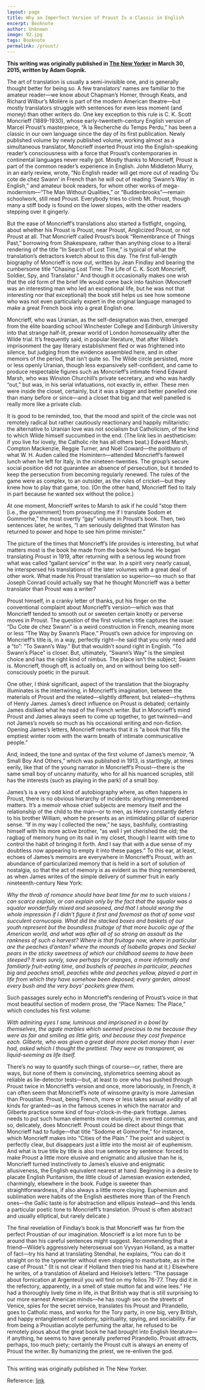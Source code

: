 ```yaml
---
layout: page
title: Why an Imperfect Version of Proust Is a Classic in English
excerpt: Booknote
author: Unknown
image: 92.jpg
tags: Booknote
permalink: /proust/
---
```

**This writing was originally published in [The New Yorker](https://www.newyorker.com/books/page-turner/how-a-flawed-version-of-proust-became-a-classic-in-english) in March 30, 2015, written by Adam Gopnik.**


The art of translation is usually a semi-invisible one, and is generally thought better for being so. A few translators’ names are familiar to the amateur reader—we know about Chapman’s Homer, through Keats, and Richard Wilbur’s Molière is part of the modern American theatre—but mostly translators struggle with sentences for even less moment (and money) than other writers do. One key exception to this rule is C. K. Scott Moncrieff (1889-1930), whose early-twentieth-century English version of Marcel Proust’s masterpiece, “À la Recherche du Temps Perdu,” has been a classic in our own language since the day of its first publication. Newly published volume by newly published volume, working almost as a simultaneous translator, Moncrieff inserted Proust into the English-speaking reader’s consciousness with a force that Proust’s contemporaries in continental languages never really got. Mostly thanks to Moncrieff, Proust is part of the common reader’s experience in English. John Middleton Murry, in an early review, wrote, “No English reader will get more out of reading ‘Du cote de chez Swann’ in French than he will out of reading ‘Swann’s Way’ in English,” and amateur book readers, for whom other works of mega-modernism—“The Man Without Qualities,” or “Buddenbrooks”—remain schoolwork, still read Proust. Everybody tries to climb Mt. Proust, though many a stiff body is found on the lower slopes, with the other readers stepping over it gingerly.

But the ease of Moncrieff’s translations also started a fistfight, ongoing, about whether his Proust is Proust, near Proust, Anglicized Proust, or not Proust at all. That Moncrieff called Proust’s book “Remembrance of Things Past,” borrowing from Shakespeare, rather than anything close to a literal rendering of the title “In Search of Lost Time,” is typical of what the translation’s detractors kvetch about to this day. The first full-length biography of Moncrieff is now out, written by Jean Findlay and bearing the cumbersome title “Chasing Lost Time: The Life of C. K. Scott Moncrieff, Soldier, Spy, and Translator.” And though it occasionally makes one wish that the old form of the brief life would come back into fashion (Moncrieff was an interesting man who led an exceptional life, but he was not that interesting nor that exceptional) the book still helps us see how someone who was not even particularly expert in the original language managed to make a great French book into a great English one.

Moncrieff, who was Uranian, as the self-designation was then, emerged from the élite boarding school Winchester College and Edinburgh University into that strange half-lit, prewar world of London homosexuality after the Wilde trial. It’s frequently said, in popular literature, that after Wilde’s imprisonment the gay literary establishment fled or was frightened into silence, but judging from the evidence assembled here, and in other memoirs of the period, that isn’t quite so. The Wilde circle persisted, more or less openly Uranian, though less expansively self-confident, and came to produce respectable figures such as Moncrieff’s intimate friend Edward Marsh, who was Winston Churchill’s private secretary, and who was hardly “out,” but was, in his serial infatuations, not exactly in, either. These men were inside the closet, certainly, but it was a bigger and better panelled one than many before or since—and a closet that big and that well panelled is really more like a private club.

It is good to be reminded, too, that the mood and spirit of the circle was not remotely radical but rather cautiously reactionary and happily militaristic: the alternative to Uranian love was not socialism but Catholicism, of the kind to which Wilde himself succumbed in the end. (The link lies in aestheticism: if you live for lovely, the Catholic rite has all others beat.) Edward Marsh, Compton Mackenzie, Reggie Turner, and Noël Coward—the politburo of what W. H. Auden called the Homintern—attended Moncrieff’s farewell lunch when he left for Italy, in the nineteen-twenties. The group’s secure social position did not guarantee an absence of persecution, but it tended to keep the persecution from becoming regularly renewed. The rules of the game were as complex, to an outsider, as the rules of cricket—but they knew how to play that game, too. (On the other hand, Moncrieff fled to Italy in part because he wanted sex without the police.)

At one moment, Moncrieff writes to Marsh to ask if he could “stop them [i.e., the government] from prosecuting me if I translate Sodom et Gommorhe,” the most overtly “gay” volume in Proust’s book. Then, two sentences later, he writes, “I am seriously delighted that Winston has returned to power and hope to see him prime minister.”

The picture of the times that Moncrieff’s life provides is interesting, but what matters most is the book he made from the book he found. He began translating Proust in 1919, after returning with a serious leg wound from what was called “gallant service” in the war. In a spirit very nearly casual, he interspersed his translations of the later volumes with a great deal of other work. What made his Proust translation so superior—so much so that Joseph Conrad could actually say that he thought Moncrieff was a better translator than Proust was a writer?

Proust himself, in a cranky letter of thanks, put his finger on the conventional complaint about Moncrieff’s version—which was that Moncrieff tended to smooth out or sweeten certain knotty or perverse moves in Proust. The question of the first volume’s title captures the issue: “Du Cote de chez Swann” is a weird construction in French, meaning more or less “The Way by Swann’s Place.” Proust’s own advice for improving on Moncrieff’s title is, in a way, perfectly right—he said that you only need add a “to”: “To Swann’s Way.” But that wouldn’t sound right in English. “To Swann’s Place” is closer. But, ultimately, “Swann’s Way” is the simplest choice and has the right kind of nimbus. The place isn’t the subject; Swann is. Moncrieff, though off, is actually on, and on without being too self-consciously poetic in the pursuit.

One other, I think significant, aspect of the translation that the biography illuminates is the intertwining, in Moncrieff’s imagination, between the materials of Proust and the related—slightly different, but related—rhythms of Henry James. James’s direct influence on Proust is debated; certainly James disliked what he read of the French writer. But in Moncrieff’s mind Proust and James always seem to come up together, to get twinned—and not James’s novels so much as his occasional writing and non-fiction. Opening James’s letters, Moncrieff remarks that it is “a book that fills the emptiest winter room with the warm breath of intimate communicative people.”

And, indeed, the tone and syntax of the first volume of James’s memoir, “A Small Boy And Others,” which was published in 1913, is startlingly, at times eerily, like that of the young narrator in Moncrieff’s Proust—there is the same small boy of uncanny maturity, who for all his nuanced scruples, still has the interests (such as playing in the park) of a small boy.

James’s is a very odd kind of autobiography where, as often happens in Proust, there is no obvious hierarchy of incidents: anything remembered matters. It’s a memoir whose chief subjects are memory itself and the relationship of the child to the man—or to men, as Henry constantly defers to his brother William, whom he presents as an intimidating pillar of superior sense. “If in my way I collected the new,” he says, bashfully, contrasting himself with his more active brother, “as well I yet cherished the old; the ragbag of memory hung on its nail in my closet, though I learnt with time to control the habit of bringing it forth. And I say that with a due sense of my doubtless now appearing to empty it into these pages.” To this ear, at least, echoes of James’s memoirs are everywhere in Moncrieff’s Proust, with an abundance of particularized memory that is held in a sort of solution of nostalgia, so that the act of memory is as evident as the thing remembered, as when James writes of the simple delivery of summer fruit in early nineteenth-century New York:

*Why the throb of romance should have beat time for me to such visions I can scarce explain, or can explain only by the fact that the squalor was a squalor wonderfully mixed and seasoned, and that I should wrong the whole impression if I didn’t figure it first and foremost as that of some vast succulent cornucopia. What did the stacked boxes and baskets of our youth represent but the boundless fruitage of that more bucolic age of the American world, and what was after all of so strong an assault as the rankness of such a harvest? Where is that fruitage now, where in particular are the peaches d’antan? where the mounds of Isabella grapes and Seckel pears in the sticky sweetness of which our childhood seems to have been steeped? It was surely, save perhaps for oranges, a more informally and familiarly fruit-eating time, and bushels of peaches in particular, peaches big and peaches small, peaches white and peaches yellow, played a part in life from which they have somehow been deposed; every garden, almost every bush and the very boys’ pockets grew them.*

Such passages surely echo in Moncrieff’s rendering of Proust’s voice in that most beautiful section of modern prose, the “Place Names: The Place,” which concludes his first volume:

*With admiring eyes I saw, luminous and imprisoned in a bowl by themselves, the agate marbles which seemed precious to me because they were as fair and smiling as little girls, and because they cost fivepence each. Gilberte, who was given a great deal more pocket money than I ever had, asked which I thought the prettiest. They were as transparent, as liquid-seeming as life itself.*

There’s no way to quantify such things of course—or, rather, there are ways, but none of them is convincing, stylometrics seeming about as reliable as lie-detector tests—but, at least to one who has pushed through Proust twice in Moncrieff’s version and once, more laboriously, in French, it can often seem that Moncrieff’s note of winsome gravity is more Jamesian than Proustian. Proust, being French, more or less takes sexual avidity of all kinds for granted—as in the famous scenes in which the narrator and Gilberte practice some kind of four-o’clock-in-the-park frottage. James needs to put such human elements more elusively, in inverted commas, and so, delicately, does Moncrieff. Proust could be direct about things that Moncrieff had to fudge—that title “Sodome et Gomorrhe,” for instance, which Moncrieff makes into “Cities of the Plain.” The point and subject is perfectly clear, but disappears just a little into the moist air of euphemism. And what is true title by title is also true sentence by sentence: forced to make Proust a little more elusive and enigmatic and allusive than he is, Moncrieff turned instinctively to James’s elusive and enigmatic allusiveness, the English equivalent nearest at hand. Beginning in a desire to placate English Puritanism, the little cloud of Jamesian evasion extended, charmingly, elsewhere in the book. Fudge is sweeter than straightforwardness, if also always a little more cloying. Euphemism and sublimation were habits of the English aesthetes more than of the French ones—the Gallic taste is for abstraction and ellipsis instead—and this lends a particular poetic tone to Moncrieff’s translation. (Proust is often abstract and usually elliptical, but rarely delicate.)

The final revelation of Findlay’s book is that Moncrieff was far from the perfect Proustian of our imagination. Moncrieff is a lot more fun to be around than his careful sentences might suggest. Recommending that a friend—Wilde’s aggressively heterosexual son Vyvyan Holland, as a matter of fact—try his hand at translating Stendhal, he explains, “You can do it straight on to the typewriter without even stopping to masturbate, as in the case of Proust.” (It is not clear if Holland then tried his hand at it.) Elsewhere he writes, of a translation of Abelard and Heloise’s letters: “The passage about fornication at Argenteuil you will find on my folios 76-77. They did it in the refectory, apparently, in a smell of stale mutton fat and wine lees.” He had a thoroughly lively time in life, in that British way that is still surprising to our more earnest American minds—he has rough sex on the streets of Venice, spies for the secret service, translates his Proust and Pirandello, goes to Catholic mass, and works for the Tory party, in one big, very British, and happy entanglement of sodomy, spirituality, spying, and sociability. Far from being a Proustian acolyte perfuming the altar, he refused to be remotely pious about the great book he had brought into English literature—if anything, he seems to have generally preferred Pirandello. Proust attracts, perhaps, too much piety; certainly the Proust cult is always an enemy of Proust the writer. By humanizing the priest, we re-enliven the god.


****
This writing was originally published in The New Yorker.

Reference: [link](https://www.newyorker.com/books/page-turner/how-a-flawed-version-of-proust-became-a-classic-in-english)